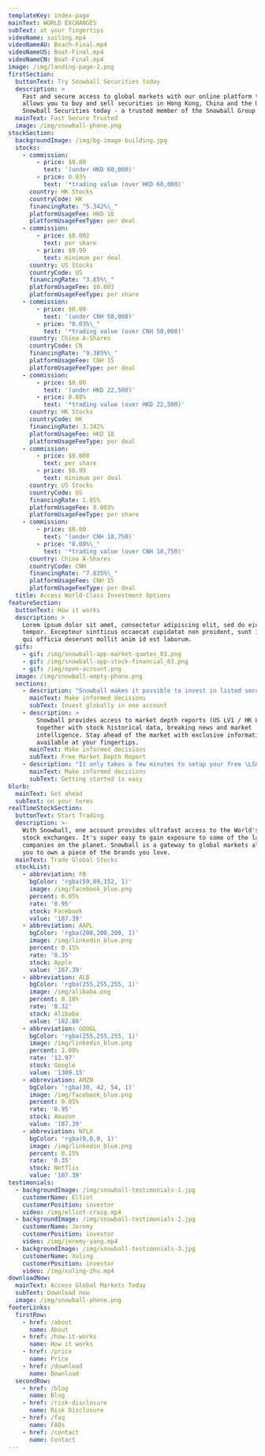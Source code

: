 ```yaml
---
templateKey: index-page
mainText: WORLD EXCHANGES
subText: at your fingertips
videoName: sailing.mp4
videoNameAU: Beach-Final.mp4
videoNameUS: Boat-Final.mp4
videoNameCN: Boat-Final.mp4
image: /img/landing-page-2.png
firstSection:
  buttonText: Try Snowball Securities today
  description: >
    Fast and secure access to global markets with our online platform that
    allows you to buy and sell securities in Hong Kong, China and the US. Try
    Snowball Securities today - a trusted member of the Snowball Group
  mainText: Fast Secure Trusted
  image: /img/snowball-phone.png
stockSection:
  backgroundImage: /img/bg-image-building.jpg
  stocks:
    - commission:
        - price: $0.00
          text: '(under HKD 60,000)'
        - price: 0.03%
          text: '*trading value (over HKD 60,000)'
      country: HK Stocks
      countryCode: HK
      financingRate: "5.342%\_"
      platformUsageFee: HKD 18
      platformUsageFeeType: per deal
    - commission:
        - price: $0.002
          text: per share
        - price: $0.99
          text: minimum per deal
      country: US Stocks
      countryCode: US
      financingRate: "3.85%\_"
      platformUsageFee: $0.003
      platformUsageFeeType: per share
    - commission:
        - price: $0.00
          text: '(under CNH 50,000)'
        - price: "0.03%\_"
          text: '*trading value (over CNH 50,000)'
      country: China A-Shares
      countryCode: CN
      financingRate: "9.385%\_"
      platformUsageFee: CNH 15
      platformUsageFeeType: per deal
    - commission:
        - price: $0.00
          text: '(under HKD 22,500)'
        - price: 0.08%
          text: '*trading value (over HKD 22,500)'
      country: HK Stocks
      countryCode: HK
      financingRate: 3.342%
      platformUsageFee: HKD 18
      platformUsageFeeType: per deal
    - commission:
        - price: $0.008
          text: per share
        - price: $0.99
          text: minimum per deal
      country: US Stocks
      countryCode: US
      financingRate: 1.85%
      platformUsageFee: 0.003%
      platformUsageFeeType: per share
    - commission:
        - price: $0.00
          text: '(under CNH 18,750)'
        - price: "0.08%\_"
          text: '*trading value (over CNH 18,750)'
      country: China A-Shares
      countryCode: CNH
      financingRate: "7.835%\_"
      platformUsageFee: CNH 15
      platformUsageFeeType: per deal
  title: Access World-Class Investment Options
featureSection:
  buttonText: How it works
  description: >
    Lorem ipsum dolor sit amet, consectetur adipiscing elit, sed do eiusmod
    tempor. Excepteur sintticus occaecat cupidatat non proident, sunt in culpa
    qui officia deserunt mollit anim id est laborum.
  gifs:
    - gif: /img/snowball-app-market-quotes_03.png
    - gif: /img/snowball-app-stock-financial_03.png
    - gif: /img/open-account.png
  image: /img/snowball-empty-phone.png
  sections:
    - description: "Snowball makes it possible to invest in listed securities on the US, Hong Kong and China stock exchanges. Fast, convenient and secure trading accessed at a competitive low cost.\_\n"
      mainText: Make informed decisions
      subText: Invest globally in one account
    - description: >
        Snowball provides access to market depth reports (US LV1 / HK LV 2)
        together with stock historical data, breaking news and market
        intelligence. Stay ahead of the market with exclusive information
        available at your fingertips.
      mainText: Make informed decisions
      subText: Free Market Depth Report
    - description: "It only takes a few minutes to setup your free \LSnowball account. The platform is really user friendly \Land the Snowball customer support team is only a phone \Lcall away if you need any assistance to get started. \LGive it a try today."
      mainText: Make informed decisions
      subText: Getting started is easy
blurb:
  mainText: Get ahead
  subText: on your terms
realTimeStockSection:
  buttonText: Start Trading
  description: >-
    With Snowball, one account provides ultrafast access to the World's major
    stock exchanges. It's super easy to gain exposure to some of the largest
    companies on the planet. Snowball is a gateway to global markets allowing
    you to own a piece of the brands you love.
  mainText: Trade Global Stocks
  stockList:
    - abbreviation: FB
      bgColor: 'rgba(59,89,152, 1)'
      image: /img/facebook_blue.png
      percent: 0.05%
      rate: '0.95'
      stock: Facebook
      value: '187.39'
    - abbreviation: AAPL
      bgColor: 'rgba(200,200,200, 1)'
      image: /img/linkedin_blue.png
      percent: 0.15%
      rate: '0.35'
      stock: Apple
      value: '107.39'
    - abbreviation: ALB
      bgColor: 'rgba(255,255,255, 1)'
      image: /img/alibaba.png
      percent: 0.18%
      rate: '0.32'
      stock: Alibaba
      value: '182.80'
    - abbreviation: GOOGL
      bgColor: 'rgba(255,255,255, 1)'
      image: /img/linkedin_blue.png
      percent: 1.00%
      rate: '12.97'
      stock: Google
      value: '1309.15'
    - abbreviation: AMZN
      bgColor: 'rgba(30, 42, 54, 1)'
      image: /img/facebook_blue.png
      percent: 0.05%
      rate: '0.95'
      stock: Amazon
      value: '187.39'
    - abbreviation: NFLX
      bgColor: 'rgba(0,0,0, 1)'
      image: /img/linkedin_blue.png
      percent: 0.15%
      rate: '0.35'
      stock: Netflix
      value: '107.39'
testimonials:
  - backgroundImage: /img/snowball-testimonials-1.jpg
    customerName: Elliot
    customerPosition: investor
    video: /img/elliot-craig.mp4
  - backgroundImage: /img/snowball-testimonials-2.jpg
    customerName: Jeremy
    customerPosition: investor
    video: /img/jeremy-yang.mp4
  - backgroundImage: /img/snowball-testimonials-3.jpg
    customerName: Xuling
    customerPosition: investor
    video: /img/xuling-zhu.mp4
downloadNow:
  mainText: Access Global Markets Today
  subText: Download now
  image: /img/snowball-phone.png
footerLinks:
  firstRow:
    - href: /about
      name: About
    - href: /how-it-works
      name: How it works
    - href: /price
      name: Price
    - href: /download
      name: Download
  secondRow:
    - href: /blog
      name: Blog
    - href: /risk-disclosure
      name: Risk Disclosure
    - href: /faq
      name: FAQs
    - href: /contact
      name: Contact
---
```


